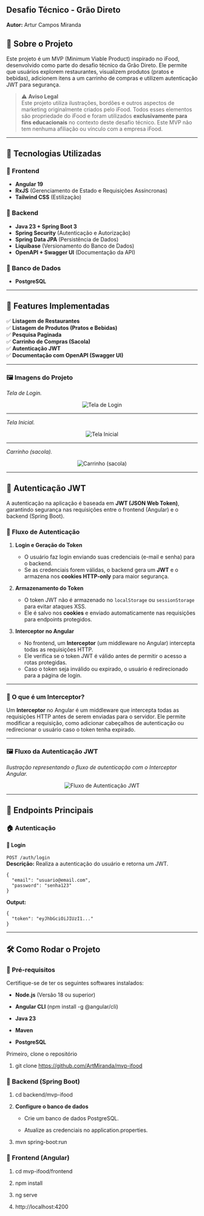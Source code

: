 ## **Desafio Técnico - Grão Direto**  
**Autor:** Artur Campos Miranda  

## 📌 Sobre o Projeto  
Este projeto é um MVP (Minimum Viable Product) inspirado no iFood, desenvolvido como parte do desafio técnico da Grão Direto. Ele permite que usuários explorem restaurantes, visualizem produtos (pratos e bebidas), adicionem itens a um carrinho de compras e utilizem autenticação JWT para segurança.  

> ⚠️ **Aviso Legal**  
> Este projeto utiliza ilustrações, bordões e outros aspectos de marketing originalmente criados pelo iFood. Todos esses elementos são propriedade do iFood e foram utilizados **exclusivamente para fins educacionais** no contexto deste desafio técnico. Este MVP não tem nenhuma afiliação ou vínculo com a empresa iFood.  
---
## 🚀 Tecnologias Utilizadas  

### 🔹 Frontend  
- **Angular 19**  
- **RxJS** (Gerenciamento de Estado e Requisições Assíncronas)  
- **Tailwind CSS** (Estilização)  

### 🔹 Backend  
- **Java 23 + Spring Boot 3**  
- **Spring Security** (Autenticação e Autorização)  
- **Spring Data JPA** (Persistência de Dados)  
- **Liquibase** (Versionamento do Banco de Dados)  
- **OpenAPI + Swagger UI** (Documentação da API)  

### 🔹 Banco de Dados  
- **PostgreSQL**  

---

## 🎯 Features Implementadas  

✅ **Listagem de Restaurantes**  
✅ **Listagem de Produtos (Pratos e Bebidas)**  
✅ **Pesquisa Paginada**  
✅ **Carrinho de Compras (Sacola)**  
✅ **Autenticação JWT**  
✅ **Documentação com OpenAPI (Swagger UI)**  

---

### 🖼️ Imagens do Projeto  

_Tela de Login._  
<div align="center">
  <img src="https://github.com/user-attachments/assets/98cef9ba-d16c-4106-b495-78f17a3a6d18" alt="Tela de Login"/>
</div>

---

_Tela Inicial._  
<div align="center">
  <img src="https://github.com/user-attachments/assets/efaca236-051b-4fee-923e-d84aea116539" alt="Tela Inicial"/>
</div>

---

_Carrinho (sacola)._  
<div align="center">
  <img src="https://github.com/user-attachments/assets/6a022041-9f75-49ea-9701-b26950e8e8f7" alt="Carrinho (sacola)"/>
</div>

---


## 🔐 Autenticação JWT  

A autenticação na aplicação é baseada em **JWT (JSON Web Token)**, garantindo segurança nas requisições entre o frontend (Angular) e o backend (Spring Boot).  

### 🔄 Fluxo de Autenticação  

1. **Login e Geração do Token**  
   - O usuário faz login enviando suas credenciais (e-mail e senha) para o backend.  
   - Se as credenciais forem válidas, o backend gera um **JWT** e o armazena nos **cookies HTTP-only** para maior segurança.  

2. **Armazenamento do Token**  
   - O token JWT não é armazenado no `localStorage` ou `sessionStorage` para evitar ataques XSS.  
   - Ele é salvo nos **cookies** e enviado automaticamente nas requisições para endpoints protegidos.  

3. **Interceptor no Angular**  
   - No frontend, um **Interceptor** (um middleware no Angular) intercepta todas as requisições HTTP.  
   - Ele verifica se o token JWT é válido antes de permitir o acesso a rotas protegidas.  
   - Caso o token seja inválido ou expirado, o usuário é redirecionado para a página de login.  

---

### 📌 O que é um Interceptor?  
Um **Interceptor** no Angular é um middleware que intercepta todas as requisições HTTP antes de serem enviadas para o servidor. Ele permite modificar a requisição, como adicionar cabeçalhos de autenticação ou redirecionar o usuário caso o token tenha expirado.  

---

### 🖼️ Fluxo da Autenticação JWT  

_Ilustração representando o fluxo de autenticação com o Interceptor Angular._  

<div align="center">
  <img src="https://github.com/user-attachments/assets/77f8f5a4-3b0a-4c4b-942f-5a4f6d2ba007" alt="Fluxo de Autenticação JWT"/>
</div>

---

## 📡 Endpoints Principais  

### 🏠 **Autenticação**  

#### 🔹 Login  
`POST /auth/login`  
**Descrição:** Realiza a autenticação do usuário e retorna um JWT.  

```json:  
{  
  "email": "usuario@email.com",  
  "password": "senha123"  
}  
```
**Output:**  
```json:  
{  
  "token": "eyJhbGciOiJIUzI1..."  
}  
```
---

🛠️ Como Rodar o Projeto
------------------------

### 🔹 Pré-requisitos

Certifique-se de ter os seguintes softwares instalados:

*   **Node.js** (Versão 18 ou superior)
    
*   **Angular CLI** (npm install -g @angular/cli)
    
*   **Java 23**
    
*   **Maven**
    
*   **PostgreSQL**
    
Primeiro, clone o repositório

1.  git clone https://github.com/ArtMiranda/mvp-ifood


### 🔹 Backend (Spring Boot)

1. cd backend/mvp-ifood
    
2.  **Configure o banco de dados**
    
    *   Crie um banco de dados PostgreSQL.
        
    *   Atualize as credenciais no application.properties.
        
3.  mvn spring-boot:run
    
### 🔹 Frontend (Angular)

1.  cd mvp-ifood/frontend
    
2.  npm install
    
3.  ng serve
    
4.  http://localhost:4200
    
